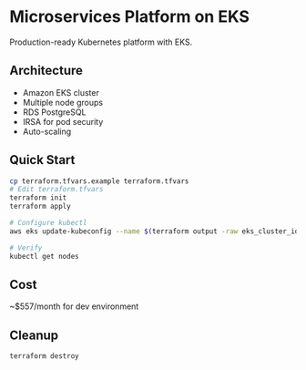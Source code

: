 # Microservices Platform on EKS

Production-ready Kubernetes platform with EKS.

## Architecture
- Amazon EKS cluster
- Multiple node groups
- RDS PostgreSQL
- IRSA for pod security
- Auto-scaling

## Quick Start

```bash
cp terraform.tfvars.example terraform.tfvars
# Edit terraform.tfvars
terraform init
terraform apply

# Configure kubectl
aws eks update-kubeconfig --name $(terraform output -raw eks_cluster_id)

# Verify
kubectl get nodes
```

## Cost
~$557/month for dev environment

## Cleanup
```bash
terraform destroy
```
